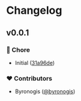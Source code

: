 # Changelog


## v0.0.1


### 🏡 Chore

- Initial ([31a96de](https://github.com/byronogis/astro-nprogress/commit/31a96de))

### ❤️ Contributors

- Byronogis ([@byronogis](https://github.com/byronogis))

